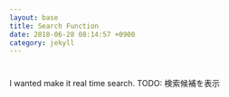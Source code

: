 ```yaml
---
layout: base
title: Search Function
date: 2018-06-28 08:14:57 +0900
category: jekyll
---
```


#
I wanted make it real time search.
TODO: 検索候補を表示

